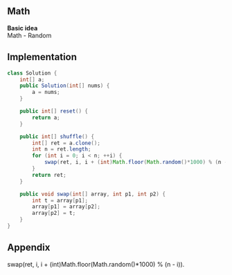 **Math**  
---
**Basic idea**  
Math - Random

Implementation
---
```java
class Solution {
    int[] a;
    public Solution(int[] nums) {
        a = nums;
    }

    public int[] reset() {
        return a;
    }

    public int[] shuffle() {
        int[] ret = a.clone();
        int n = ret.length;
        for (int i = 0; i < n; ++i) {
            swap(ret, i, i + (int)Math.floor(Math.random()*1000) % (n - i));
        }
        return ret;
    }

    public void swap(int[] array, int p1, int p2) {
        int t = array[p1];
        array[p1] = array[p2];
        array[p2] = t;
    }
}
```
**Appendix**
---
swap(ret, i, i + (int)Math.floor(Math.random()*1000) % (n - i)).